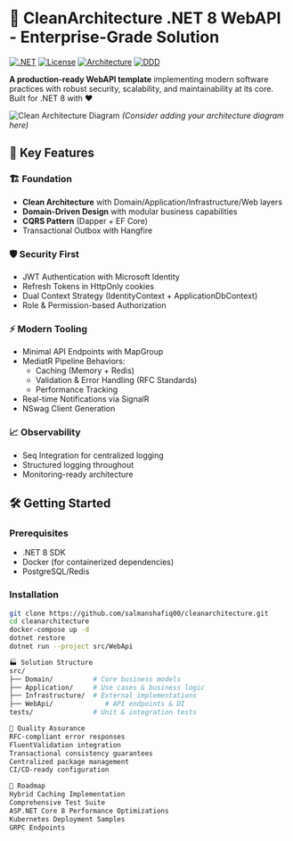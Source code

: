 # 🚀 CleanArchitecture .NET 8 WebAPI - Enterprise-Grade Solution

[![.NET](https://img.shields.io/badge/.NET-8.0-blueviolet)](https://dotnet.microsoft.com/)
[![License](https://img.shields.io/badge/license-MIT-green)](LICENSE)
[![Architecture](https://img.shields.io/badge/architecture-Clean%20Architecture-brightgreen)](https://)
[![DDD](https://img.shields.io/badge/pattern-DDD%20%7C%20CQRS-blue)](https://)

**A production-ready WebAPI template** implementing modern software practices with robust security, scalability, and maintainability at its core. Built for .NET 8 with ❤️

![Clean Architecture Diagram](https://via.placeholder.com/800x400.png?text=Clean+Architecture+Diagram) 
*(Consider adding your architecture diagram here)*

## 🌟 Key Features

### 🏗️ Foundation
- **Clean Architecture** with Domain/Application/Infrastructure/Web layers
- **Domain-Driven Design** with modular business capabilities
- **CQRS Pattern** (Dapper + EF Core)
- Transactional Outbox with Hangfire

### 🛡️ Security First
- JWT Authentication with Microsoft Identity
- Refresh Tokens in HttpOnly cookies
- Dual Context Strategy (IdentityContext + ApplicationDbContext)
- Role & Permission-based Authorization

### ⚡ Modern Tooling
- Minimal API Endpoints with MapGroup
- MediatR Pipeline Behaviors:
  - Caching (Memory + Redis)
  - Validation & Error Handling (RFC Standards)
  - Performance Tracking
- Real-time Notifications via SignalR
- NSwag Client Generation

### 📈 Observability
- Seq Integration for centralized logging
- Structured logging throughout
- Monitoring-ready architecture

## 🛠️ Getting Started

### Prerequisites
- .NET 8 SDK
- Docker (for containerized dependencies)
- PostgreSQL/Redis

### Installation
```bash
git clone https://github.com/salmanshafiq00/cleanarchitecture.git
cd cleanarchitecture
docker-compose up -d
dotnet restore
dotnet run --project src/WebApi

🏭 Solution Structure
src/
├── Domain/          # Core business models
├── Application/     # Use cases & business logic
├── Infrastructure/  # External implementations
├── WebApi/             # API endpoints & DI
tests/               # Unit & integration tests

🚦 Quality Assurance
RFC-compliant error responses
FluentValidation integration
Transactional consistency guarantees
Centralized package management
CI/CD-ready configuration

🚧 Roadmap
Hybrid Caching Implementation
Comprehensive Test Suite
ASP.NET Core 8 Performance Optimizations
Kubernetes Deployment Samples
GRPC Endpoints
